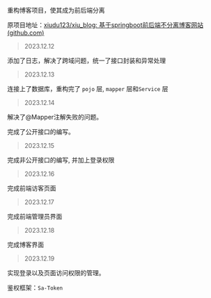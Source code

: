 重构博客项目，使其成为前后端分离

原项目地址：[xiudu123/xiu_blog: 基于springboot前后端不分离博客网站 (github.com)](https://github.com/xiudu123/xiu_blog) 



> 2023.12.12

添加了日志，解决了跨域问题，统一了接口封装和异常处理

> 2023.12.13

连接上了数据库，重构完了 `pojo` 层, `mapper` 层和`Service` 层

> 2023.12.14

解决了@Mapper注解失败的问题。

完成了公开接口的编写。

> 2023.12.15

完成非公开接口的编写, 并加上登录权限

> 2023.12.16

完成前端访客页面

> 2023.12.17

完成前端管理员界面

> 2023.12.18

完成博客界面

> 2023.12.19

实现登录以及页面访问权限的管理。

鉴权框架：`Sa-Token` 